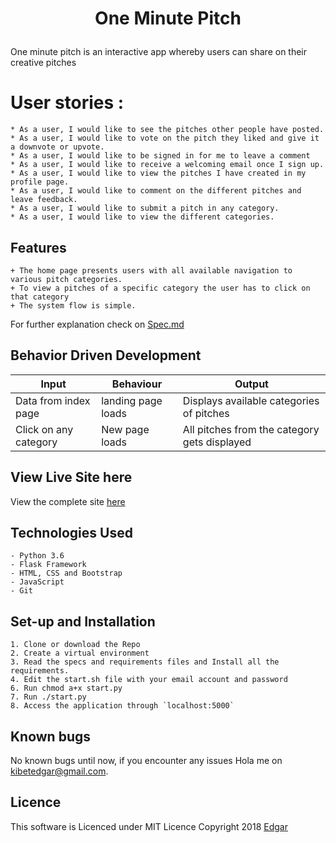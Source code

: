 # <p align="center">One Minute Pitch
One minute pitch is an interactive app whereby users can share on their creative pitches


# User stories :
    * As a user, I would like to see the pitches other people have posted.
    * As a user, I would like to vote on the pitch they liked and give it  a downvote or upvote.
    * As a user, I would like to be signed in for me to leave a comment
    * As a user, I would like to receive a welcoming email once I sign up.
    * As a user, I would like to view the pitches I have created in my profile page.
    * As a user, I would like to comment on the different pitches and leave feedback.
    * As a user, I would like to submit a pitch in any category.
    * As a user, I would like to view the different categories.

## Features
    + The home page presents users with all available navigation to various pitch categories.
    + To view a pitches of a specific category the user has to click on that category
    + The system flow is simple.
For further explanation check on [Spec.md](https://github.com/EKibet/minutepitch/blob/master/specs.md)


## Behavior Driven Development
| Input            | Behaviour                         | Output                        |
| ------------------- | ----------------------------- | ----------------------------- |
| Data from index page | landing page loads | Displays available categories of pitches |
| Click on any category| New page loads | All pitches from the category gets displayed|

## View Live Site here
View the complete site [here](https://oneminitpitch.herokuapp.com/)


## Technologies Used
    - Python 3.6
    - Flask Framework
    - HTML, CSS and Bootstrap
    - JavaScript
    - Git


## Set-up and Installation
    1. Clone or download the Repo
    2. Create a virtual environment
    3. Read the specs and requirements files and Install all the requirements.
    4. Edit the start.sh file with your email account and password 
    6. Run chmod a+x start.py
    7. Run ./start.py
    8. Access the application through `localhost:5000`

## Known bugs
No known bugs until now, if you encounter any issues Hola me on [kibetedgar@gmail.com](kibetedgar@gmail.com).


 ## Licence

This software is Licenced under MIT Licence
Copyright 2018 [Edgar](https://opensource.org)
